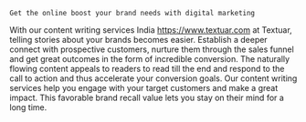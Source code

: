 	Get the online boost your brand needs with digital marketing 
 With our content writing services India https://www.textuar.com at Textuar, telling stories about your brands becomes easier. Establish a deeper connect with prospective customers, nurture them through the sales funnel and get great outcomes in the form of incredible conversion. The naturally flowing content appeals to readers to read till the end and respond to the call to action and thus accelerate your conversion goals. Our content writing services help you engage with your target customers and make a great impact. This favorable brand recall value lets you stay on their mind for a long time.  
